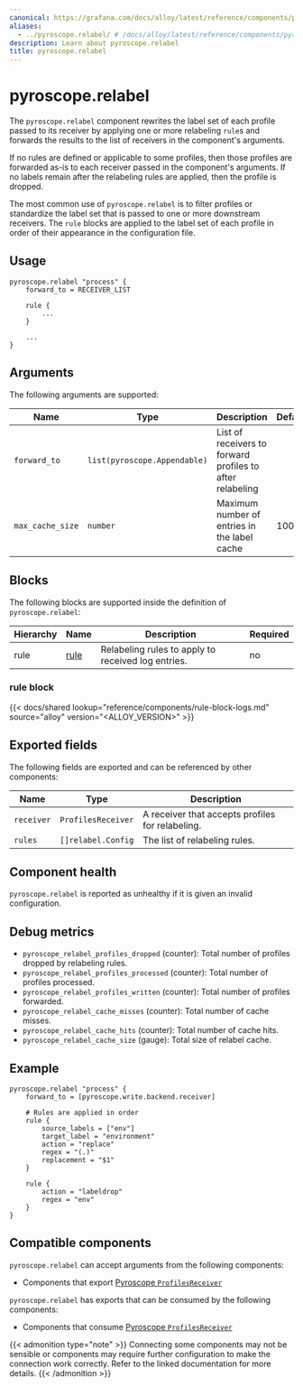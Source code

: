 ```yaml
---
canonical: https://grafana.com/docs/alloy/latest/reference/components/pyroscope/pyroscope.relabel/
aliases:
  - ../pyroscope.relabel/ # /docs/alloy/latest/reference/components/pyroscope.relabel/
description: Learn about pyroscope.relabel
title: pyroscope.relabel
---
```


# pyroscope.relabel

The `pyroscope.relabel` component rewrites the label set of each profile passed to its receiver by applying one or more relabeling `rule`s and forwards the results to the list of receivers in the component's arguments.

If no rules are defined or applicable to some profiles, then those profiles are forwarded as-is to each receiver passed in the component's arguments. If no labels remain after the relabeling rules are applied, then the profile is dropped.

The most common use of `pyroscope.relabel` is to filter profiles or standardize the label set that is passed to one or more downstream receivers. The `rule` blocks are applied to the label set of each profile in order of their appearance in the configuration file.

## Usage

```alloy
pyroscope.relabel "process" {
    forward_to = RECEIVER_LIST

    rule {
        ...
    }

    ...
}
```

## Arguments

The following arguments are supported:

| Name | Type | Description | Default | Required |
| ---- | ---- | ----------- | ------- | -------- |
| `forward_to` | `list(pyroscope.Appendable)` | List of receivers to forward profiles to after relabeling | | yes |
| `max_cache_size` | `number` | Maximum number of entries in the label cache | 10000 | no |

## Blocks

The following blocks are supported inside the definition of `pyroscope.relabel`:

Hierarchy | Name     | Description                                        | Required
----------|----------|----------------------------------------------------|---------
rule      | [rule][] | Relabeling rules to apply to received log entries. | no

[rule]: #rule-block

### rule block

{{< docs/shared lookup="reference/components/rule-block-logs.md" source="alloy" version="<ALLOY_VERSION>" >}}

## Exported fields

The following fields are exported and can be referenced by other components:

Name | Type | Description
-----|------|------------
`receiver` | `ProfilesReceiver` | A receiver that accepts profiles for relabeling.
`rules` | `[]relabel.Config` | The list of relabeling rules.

## Component health

`pyroscope.relabel` is reported as unhealthy if it is given an invalid configuration.

## Debug metrics

* `pyroscope_relabel_profiles_dropped` (counter): Total number of profiles dropped by relabeling rules.
* `pyroscope_relabel_profiles_processed` (counter): Total number of profiles processed.
* `pyroscope_relabel_profiles_written` (counter): Total number of profiles forwarded.
* `pyroscope_relabel_cache_misses` (counter): Total number of cache misses.
* `pyroscope_relabel_cache_hits` (counter): Total number of cache hits.
* `pyroscope_relabel_cache_size` (gauge): Total size of relabel cache.

## Example

```alloy
pyroscope.relabel "process" {
    forward_to = [pyroscope.write.backend.receiver]

    # Rules are applied in order
    rule {
        source_labels = ["env"]
        target_label = "environment"
        action = "replace"
        regex = "(.)"
        replacement = "$1"
    }

    rule {
        action = "labeldrop"
        regex = "env"
    }
}
```

<!-- START GENERATED COMPATIBLE COMPONENTS -->
## Compatible components

`pyroscope.relabel` can accept arguments from the following components:

- Components that export [Pyroscope `ProfilesReceiver`](../../../compatibility/#pyroscope-profilesreceiver-exporters)

`pyroscope.relabel` has exports that can be consumed by the following components:

- Components that consume [Pyroscope `ProfilesReceiver`](../../../compatibility/#pyroscope-profilesreceiver-consumers)

{{< admonition type="note" >}}
Connecting some components may not be sensible or components may require further configuration to make the connection work correctly.
Refer to the linked documentation for more details.
{{< /admonition >}}

<!-- END GENERATED COMPATIBLE COMPONENTS -->
